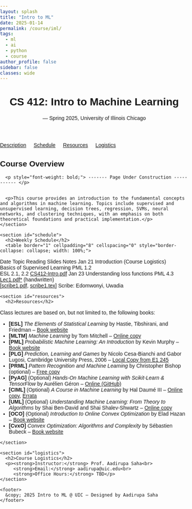 ```yaml
---
layout: splash
title: "Intro to ML"
date: 2025-01-14
permalink: /course/iml/
tags:
  - ml
  - ai
  - python
  - course
author_profile: false  
sidebar: false         
classes: wide          
---
```


<html lang="en">
<head>
  <meta charset="UTF-8">
  <meta name="viewport" content="width=device-width, initial-scale=1.0">
  <title>Intro to Machine Learning - Summer 2025</title>
  <style>
  body {
    font-family: Arial, sans-serif;
    margin: 0;
    padding: 0;
  }

  .banner {
    background-color: #0b5394;
    color: white;
    padding: 20px 40px; /* Reduced padding = thinner height */
    text-align: left;
  }

  .banner h1 {
    margin: 0;
    font-size: 2em;
  }

  .banner p {
    margin: 5px 0 0;
    font-size: 1.2em;
  }

  .content {
    padding: 30px 40px;
    width: 100%;       /* Ensure full width */
    box-sizing: border-box; /* Include padding in width */
  }

  .section {
    margin-bottom: 30px;
  }

  .section h2 {
    color: #0b5394;
    border-bottom: 2px solid #0b5394;
    padding-bottom: 5px;
  }

  a {
    color: #0b5394;
    text-decoration: none;
  }

  a:hover {
    text-decoration: underline;
  }
</style>
</head>
<body>
  <header>
    <h1>CS 412: Intro to Machine Learning</h1>
    <p> — Spring 2025, University of Illinois Chicago</p>
  </header>

  <nav style="display: flex; gap: 20px;">
    <a href="#description">Description</a>
    <a href="#schedule">Schedule</a>
    <a href="#resources">Resources</a>
    <a href="#logistics">Logistics</a>
  </nav>

  <div class="container">
    <section id="description">
      <h2>Course Overview</h2>
      
      <p style="font-weight: bold;"> ------- Page Under Construction ----------- </p>

      
      <p>This course provides an introduction to the fundamental concepts and algorithms in machine learning. Topics include supervised and unsupervised learning, decision trees, regression, SVMs, neural networks, and clustering techniques, with an emphasis on both theoretical foundations and practical implementation.</p>
    </section>

    <section id="schedule">
      <h2>Weekly Schedule</h2>
      <table border="1" cellpadding="8" cellspacing="0" style="border-collapse: collapse; width: 100%;">
  <thead>
    <tr style="background-color: #f2f2f2;">
      <th>Date</th>
      <th>Topic</th>
      <th>Reading</th>
      <th>Slides</th>
      <th>Notes</th>
    </tr>
  </thead>
  <tbody>
    <tr>
      <td>Jan 21</td>
      <td>
        Introduction (Course Logistics)<br>
        Basics of Supervised Learning
      </td>
      <td>
        PML 1.2<br>
        ESL 2.1, 2.2
      </td>
      <td><a href="CS412-Intro.pdf">CS412-Intro.pdf</a></td>
      <td></td>
    </tr>
    <tr>
      <td>Jan 23</td>
      <td>Understanding loss functions</td>
      <td>PML 4.3</td>
      <td>
        <a href="Lec1.pdf">Lec1.pdf*</a> (handwritten)<br>
        [<a href="scribe1.pdf">scribe1.pdf</a>, <a href="scribe1.tex">scribe1.tex</a>]
      </td>
      <td>Scribe: Edomwonyi, Uwadia</td>
    </tr>
  </tbody>
</table>
    </section>

    <section id="resources">
      <h2>Resources</h2>
<p>Class lectures are based on, but not limited to, the following books:</p>

<ul>
  <li>
    <strong>[ESL]</strong> <em>The Elements of Statistical Learning</em> by Hastie, Tibshirani, and Friedman –
    <a href="https://web.stanford.edu/~hastie/ElemStatLearn/">Book website</a>
  </li>
  <li>
    <strong>[MLTM]</strong> <em>Machine Learning</em> by Tom Mitchell –
    <a href="https://www.cs.cmu.edu/~tom/mlbook.html">Online copy</a>
  </li>
  <li>
    <strong>[PML]</strong> <em>Probabilistic Machine Learning: An Introduction</em> by Kevin Murphy –
    <a href="https://probml.github.io/pml-book/">Book website</a>
  </li>
  <li>
    <strong>[PLG]</strong> <em>Prediction, Learning and Games</em> by Nicolo Cesa-Bianchi and Gabor Lugosi, Cambridge University Press, 2006 –
    <a href="https://ece.iisc.ac.in/~aditya/Prediction_Learning_and_Games.pdf">Local Copy from E1 245</a>
  </li>
  <li>
    <strong>[PRML]</strong> <em>Pattern Recognition and Machine Learning</em> by Christopher Bishop (optional) –
    <a href="https://www.microsoft.com/en-us/research/publication/pattern-recognition-machine-learning/">Free copy</a>
  </li>
  <li>
    <strong>[PyAG]</strong> (Optional) <em>Hands-On Machine Learning with Scikit-Learn & TensorFlow</em> by Aurélien Géron –
    <a href="https://github.com/ageron/handson-ml2">Online (GitHub)</a>
  </li>
  <li>
    <strong>[CIML]</strong> (Optional) <em>A Course in Machine Learning</em> by Hal Daumé III –
    <a href="http://ciml.info/">Online copy</a>,
    <a href="http://ciml.info/errata.html">Errata</a>
  </li>
  <li>
    <strong>[UML]</strong> (Optional) <em>Understanding Machine Learning: From Theory to Algorithms</em> by Shai Ben-David and Shai Shalev-Shwartz –
    <a href="https://www.cs.huji.ac.il/~shais/UnderstandingMachineLearning/">Online copy</a>
  </li>
  <li>
    <strong>[OCO]</strong> (Optional) <em>Introduction to Online Convex Optimization</em> by Elad Hazan –
    <a href="https://ocobook.cs.princeton.edu/">Book website</a>
  </li>
  <li>
    <strong>[CvxO]</strong> <em>Convex Optimization: Algorithms and Complexity</em> by Sébastien Bubeck –
    <a href="https://sbubeck.com/Bubeck15-survey.pdf">Book website</a>
  </li>
</ul>

    </section>

    <section id="logistics">
      <h2>Course Logistics</h2>
      <p><strong>Instructor:</strong> Prof. Aadirupa Saha<br>
         <strong>Email:</strong> aadirupa@uic.edu<br>
         <strong>Office Hours:</strong> TBD</p>
    </section>

    <footer>
      &copy; 2025 Intro to ML @ UIC — Designed by Aadirupa Saha
    </footer>
  </div>
</body>
</html>
